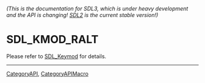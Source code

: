 ###### (This is the documentation for SDL3, which is under heavy development and the API is changing! [SDL2](https://wiki.libsdl.org/SDL2/) is the current stable version!)
# SDL_KMOD_RALT

Please refer to [SDL_Keymod](SDL_Keymod) for details.

----
[CategoryAPI](CategoryAPI), [CategoryAPIMacro](CategoryAPIMacro)

